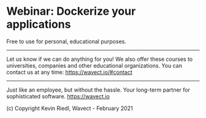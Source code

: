 # Webinar: Dockerize your applications

Free to use for personal, educational purposes.

---
Let us know if we can do anything for you! We also offer these courses to universities, companies and other educational organizations. 
You can contact us at any time: https://wavect.io/#contact

---
Just like an employee, but without the hassle. Your long-term partner for sophisticated software.
https://wavect.io


(c) Copyright Kevin Riedl, Wavect - February 2021

